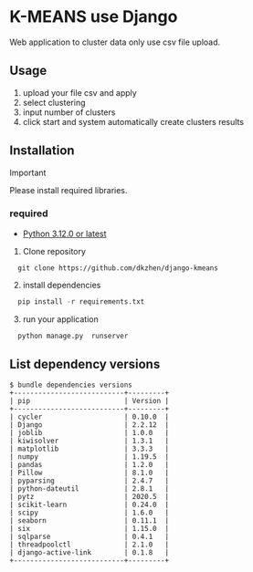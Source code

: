 # K-MEANS use Django

Web application to cluster data only use csv file upload.

## Usage

1. upload your file csv and apply
2. select clustering
3. input number of clusters
4. click start and system automatically create clusters results

## Installation

> [!IMPORTANT]
> Please install required libraries.

### required

- [Python 3.12.0 or latest](https://www.python.org/downloads/)

1. Clone repository

```console
  git clone https://github.com/dkzhen/django-kmeans
```

2. install dependencies

```python
  pip install -r requirements.txt
```

3. run your application

```python
  python manage.py  runserver
```

## List dependency versions

```console
$ bundle dependencies versions
+---------------------------+---------+
| pip                       | Version |
+---------------------------+---------+
| cycler                    | 0.10.0  |
| Django                    | 2.2.12  |
| joblib                    | 1.0.0   |
| kiwisolver                | 1.3.1   |
| matplotlib                | 3.3.3   |
| numpy                     | 1.19.5  |
| pandas                    | 1.2.0   |
| Pillow                    | 8.1.0   |
| pyparsing                 | 2.4.7   |
| python-dateutil           | 2.8.1   |
| pytz                      | 2020.5  |
| scikit-learn              | 0.24.0  |
| scipy                     | 1.6.0   |
| seaborn                   | 0.11.1  |
| six                       | 1.15.0  |
| sqlparse                  | 0.4.1   |
| threadpoolctl             | 2.1.0   |
| django-active-link        | 0.1.8   |
+---------------------------+---------+
```

